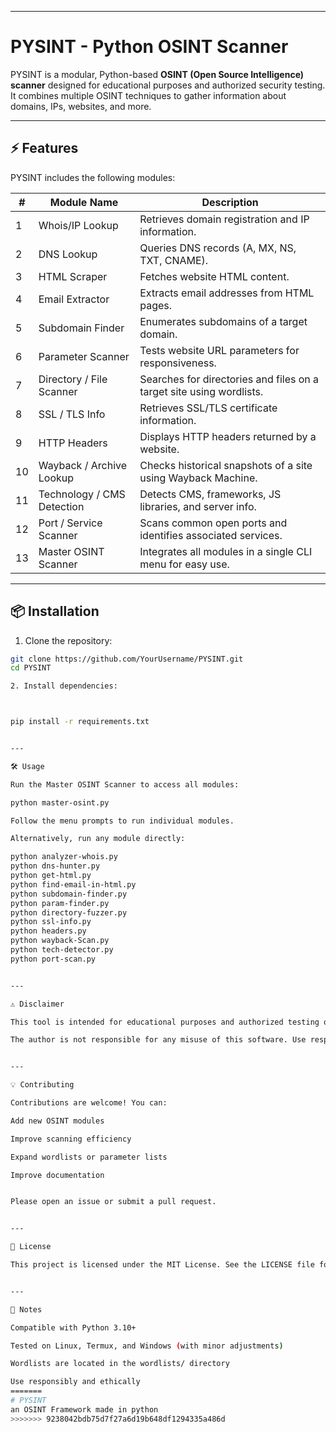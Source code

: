 

---

# PYSINT - Python OSINT Scanner

PYSINT is a modular, Python-based **OSINT (Open Source Intelligence) scanner** designed for educational purposes and authorized security testing. It combines multiple OSINT techniques to gather information about domains, IPs, websites, and more.

---

## ⚡ Features

PYSINT includes the following modules:

| #  | Module Name                     | Description                                                                 |
|----|---------------------------------|-----------------------------------------------------------------------------|
| 1  | Whois/IP Lookup                 | Retrieves domain registration and IP information.                           |
| 2  | DNS Lookup                       | Queries DNS records (A, MX, NS, TXT, CNAME).                                |
| 3  | HTML Scraper                     | Fetches website HTML content.                                               |
| 4  | Email Extractor                  | Extracts email addresses from HTML pages.                                   |
| 5  | Subdomain Finder                 | Enumerates subdomains of a target domain.                                   |
| 6  | Parameter Scanner                | Tests website URL parameters for responsiveness.                            |
| 7  | Directory / File Scanner         | Searches for directories and files on a target site using wordlists.        |
| 8  | SSL / TLS Info                    | Retrieves SSL/TLS certificate information.                                  |
| 9  | HTTP Headers                      | Displays HTTP headers returned by a website.                                 |
| 10 | Wayback / Archive Lookup          | Checks historical snapshots of a site using Wayback Machine.               |
| 11 | Technology / CMS Detection        | Detects CMS, frameworks, JS libraries, and server info.                     |
| 12 | Port / Service Scanner            | Scans common open ports and identifies associated services.                 |
| 13 | Master OSINT Scanner              | Integrates all modules in a single CLI menu for easy use.                  |

---

## 📦 Installation

1. Clone the repository:

```bash
git clone https://github.com/YourUsername/PYSINT.git
cd PYSINT

2. Install dependencies:



pip install -r requirements.txt


---

🛠 Usage

Run the Master OSINT Scanner to access all modules:

python master-osint.py

Follow the menu prompts to run individual modules.

Alternatively, run any module directly:

python analyzer-whois.py
python dns-hunter.py
python get-html.py
python find-email-in-html.py
python subdomain-finder.py
python param-finder.py
python directory-fuzzer.py
python ssl-info.py
python headers.py
python wayback-Scan.py
python tech-detector.py
python port-scan.py


---

⚠️ Disclaimer

This tool is intended for educational purposes and authorized testing only.

The author is not responsible for any misuse of this software. Use responsibly and only on systems you have permission to test. Unauthorized scanning or attacks may be illegal.


---

💡 Contributing

Contributions are welcome! You can:

Add new OSINT modules

Improve scanning efficiency

Expand wordlists or parameter lists

Improve documentation


Please open an issue or submit a pull request.


---

📜 License

This project is licensed under the MIT License. See the LICENSE file for details.


---

📌 Notes

Compatible with Python 3.10+

Tested on Linux, Termux, and Windows (with minor adjustments)

Wordlists are located in the wordlists/ directory

Use responsibly and ethically
=======
# PYSINT
an OSINT Framework made in python 
>>>>>>> 9238042bdb75d7f27a6d19b648df1294335a486d
